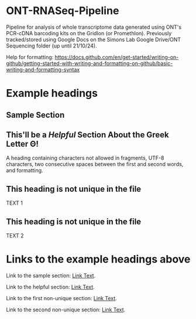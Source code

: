 # ONT-RNASeq-Pipeline
Pipeline for analysis of whole transcriptome data generated using ONT's PCR-cDNA barcoding kits on the GridIon (or PromethIon).
Previously tracked/stored using Google Docs on the Simons Lab Google Drive/ONT Sequencing folder (up until 21/10/24).

Help for formatting: https://docs.github.com/en/get-started/writing-on-github/getting-started-with-writing-and-formatting-on-github/basic-writing-and-formatting-syntax


# Example headings

## Sample Section

## This'll  be a _Helpful_ Section About the Greek Letter Θ!
A heading containing characters not allowed in fragments, UTF-8 characters, two consecutive spaces between the first and second words, and formatting.

## This heading is not unique in the file

TEXT 1

## This heading is not unique in the file

TEXT 2

# Links to the example headings above

Link to the sample section: [Link Text](#sample-section).

Link to the helpful section: [Link Text](#thisll--be-a-helpful-section-about-the-greek-letter-Θ).

Link to the first non-unique section: [Link Text](#this-heading-is-not-unique-in-the-file).

Link to the second non-unique section: [Link Text](#this-heading-is-not-unique-in-the-file-1).
